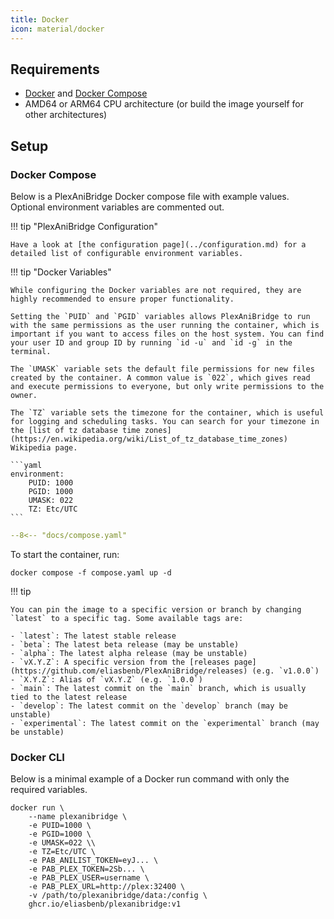 ```yaml
---
title: Docker
icon: material/docker
---
```


## Requirements

- [Docker](https://docs.docker.com/get-docker/) and [Docker Compose](https://docs.docker.com/compose/install/)
- AMD64 or ARM64 CPU architecture (or build the image yourself for other architectures)

## Setup

### Docker Compose

Below is a PlexAniBridge Docker compose file with example values. Optional environment variables are commented out.

!!! tip "PlexAniBridge Configuration"

    Have a look at [the configuration page](../configuration.md) for a detailed list of configurable environment variables.

!!! tip "Docker Variables"

    While configuring the Docker variables are not required, they are highly recommended to ensure proper functionality.

    Setting the `PUID` and `PGID` variables allows PlexAniBridge to run with the same permissions as the user running the container, which is important if you want to access files on the host system. You can find your user ID and group ID by running `id -u` and `id -g` in the terminal.

    The `UMASK` variable sets the default file permissions for new files created by the container. A common value is `022`, which gives read and execute permissions to everyone, but only write permissions to the owner.

    The `TZ` variable sets the timezone for the container, which is useful for logging and scheduling tasks. You can search for your timezone in the [list of tz database time zones](https://en.wikipedia.org/wiki/List_of_tz_database_time_zones) Wikipedia page.

    ```yaml
    environment:
        PUID: 1000
        PGID: 1000
        UMASK: 022
        TZ: Etc/UTC
    ```

```yaml title="compose.yaml"
--8<-- "docs/compose.yaml"
```

To start the container, run:

```shell
docker compose -f compose.yaml up -d
```

!!! tip

    You can pin the image to a specific version or branch by changing `latest` to a specific tag. Some available tags are:
    
    - `latest`: The latest stable release
    - `beta`: The latest beta release (may be unstable)
    - `alpha`: The latest alpha release (may be unstable)
    - `vX.Y.Z`: A specific version from the [releases page](https://github.com/eliasbenb/PlexAniBridge/releases) (e.g. `v1.0.0`)
    - `X.Y.Z`: Alias of `vX.Y.Z` (e.g. `1.0.0`)
    - `main`: The latest commit on the `main` branch, which is usually tied to the latest release
    - `develop`: The latest commit on the `develop` branch (may be unstable)
    - `experimental`: The latest commit on the `experimental` branch (may be unstable)


### Docker CLI

Below is a minimal example of a Docker run command with only the required variables.

```shell
docker run \
    --name plexanibridge \
    -e PUID=1000 \
    -e PGID=1000 \
    -e UMASK=022 \\
    -e TZ=Etc/UTC \
    -e PAB_ANILIST_TOKEN=eyJ... \
    -e PAB_PLEX_TOKEN=2Sb... \
    -e PAB_PLEX_USER=username \
    -e PAB_PLEX_URL=http://plex:32400 \
    -v /path/to/plexanibridge/data:/config \
    ghcr.io/eliasbenb/plexanibridge:v1
```
